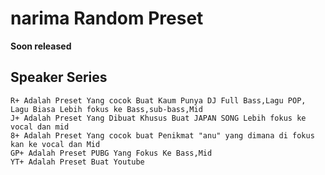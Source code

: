 # narima Random Preset 
__Soon released__

## Speaker Series
```
R+ Adalah Preset Yang cocok Buat Kaum Punya DJ Full Bass,Lagu POP, Lagu Biasa Lebih fokus ke Bass,sub-bass,Mid
J+ Adalah Preset Yang Dibuat Khusus Buat JAPAN SONG Lebih fokus ke vocal dan mid
8+ Adalah Preset Yang cocok buat Penikmat "anu" yang dimana di fokus kan ke vocal dan Mid
GP+ Adalah Preset PUBG Yang Fokus Ke Bass,Mid
YT+ Adalah Preset Buat Youtube 
```
